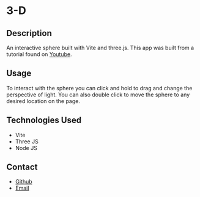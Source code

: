# 3-D

## Description

An interactive sphere built with Vite and three.js. This app was built from a tutorial found on [Youtube](https://www.youtube.com/watch?v=_OwJV2xL8M8).

## Usage

To interact with the sphere you can click and hold to drag and change the perspective of light. You can also double click to move the sphere to any desired location on the page.

## Technologies Used

- Vite
- Three JS
- Node JS

## Contact

- [Github](https://github.com/kelsieszost/3-D)
- [Email](mailto:owner@kelsieszost.design)
